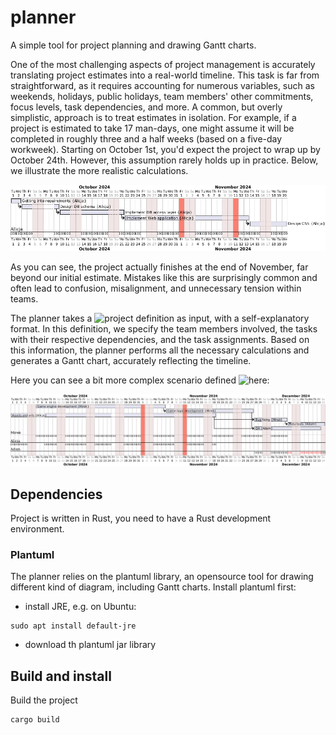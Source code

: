 # planner
A simple tool for project planning and drawing Gantt charts.

One of the most challenging aspects of project management is accurately translating project estimates into a real-world timeline. This task is far from straightforward, as it requires accounting for numerous variables, such as weekends, holidays, public holidays, team members' other commitments, focus levels, task dependencies, and more. A common, but overly simplistic, approach is to treat estimates in isolation. For example, if a project is estimated to take 17 man-days, one might assume it will be completed in roughly three and a half weeks (based on a five-day workweek). Starting on October 1st, you'd expect the project to wrap up by October 24th. However, this assumption rarely holds up in practice. Below, we illustrate the more realistic calculations. 

![Simple example](./examples/simple_project.png)

As you can see, the project actually finishes at the end of November, far beyond our initial estimate. Mistakes like this are surprisingly common and often lead to confusion, misalignment, and unnecessary tension within teams.

The planner takes a ![project definition](./examples/simple_project.toml) as input, with a self-explanatory format. In this definition, we specify the team members involved, the tasks with their respective dependencies, and the task assignments. Based on this information, the planner performs all the necessary calculations and generates a Gantt chart, accurately reflecting the timeline.

Here you can see a bit more complex scenario defined ![here](./examples/complex_project.toml):

![Complex example](./examples/complex_project.png)

## Dependencies
Project is written in Rust, you need to have a Rust development environment.
### Plantuml
The planner relies on the plantuml library, an opensource tool for drawing different kind of diagram, including Gantt charts.
Install plantuml first:
- install JRE, e.g. on Ubuntu:
```
sudo apt install default-jre
```
- download th plantuml jar library

## Build and install
Build the project
```
cargo build
```
